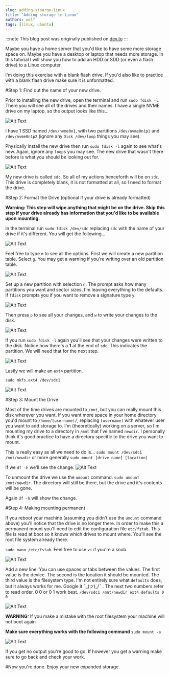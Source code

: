 ```yaml
---
slug: adding-stoarge-linux
title: "Adding storage to Linux"
authors: wolf
tags: [linux, ubuntu]
---
```


:::note
This blog post was originally published on [dev.to](https://dev.to/wolfmath/how-to-add-storage-to-a-linux-file-system-5b8b)
:::

Maybe you have a home server that you'd like to have some more storage space on. Maybe you have a desktop or laptop that needs more storage. In this tutorial I will show you how to add an HDD or SDD (or even a flash drive) to a Linux computer. 

<!-- truncate -->


I'm doing this exercise with a blank flash drive. If you'd also like to practice with a blank flash drive make sure it is unformatted.

#Step 1: Find out the name of your new drive.

Prior to installing the new drive, open the terminal and run `sudo fdisk -l`. There you will see all of the drives and their names. I have a single NVME drive on my laptop, so the output looks like this...

![Alt Text](https://dev-to-uploads.s3.amazonaws.com/i/s8cpdvsifur3c5oqljop.png)

I have 1 SSD named `/dev/nvme0n1`, with two partitions `/dev/nvme0n1p1` and `/dev/nvme0n1p2` (ignore any `Disk /dev/loop` things you may see).

Physically install the new drive then run `sudo fdisk -l` again to see what's new. Again, ignore any `loop`s you may see. The new drive that wasn't there before is what you should be looking out for.

![Alt Text](https://dev-to-uploads.s3.amazonaws.com/i/2j01ic33vuxresozxx9h.png)

My new drive is called `sdc`. So all of my actions henceforth will be on `sdc`. This drive is completely blank, it is not formatted at all, so I need to format the drive.

#Step 2: Format the Drive (optional if your drive is already formatted)

**Warning: This step will wipe anything that might be on the drive. Skip this step if your drive already has information that you'd like to be available upon mounting.**

In the terminal run `sudo fdisk /dev/sdc` replacing `sdc` with the name of your drive if it's different. You will get the following...

![Alt Text](https://dev-to-uploads.s3.amazonaws.com/i/qcq3e6slgfoco30s2wrk.png)

Feel free to type `m` to see all the options. First we will create a new partition table. Select `g`. You may get a warning if you're writing over an old partition table. 

![Alt Text](https://dev-to-uploads.s3.amazonaws.com/i/ljbfbzsvm1ju41ux9s56.png)

Set up a new partition with selection `n`. The prompt asks how many partitions you want and sector sizes. I'm leaving everything to the defaults. If `fdisk` prompts you if you want to remove a signature type `y`.

![Alt Text](https://dev-to-uploads.s3.amazonaws.com/i/xysu44mawmpdy6yi8fm0.png)

Then press `p` to see all your changes, and `w` to write your changes to the disk.

![Alt Text](https://dev-to-uploads.s3.amazonaws.com/i/1b6zvgrcwt4gj6vel19c.png)

If you run `sudo fdisk -l` again you'll see that your changes  were written to the disk. Notice how there's a **1** at the end of `sdc`. This indicates the partition. We will need that for the next step.

![Alt Text](https://dev-to-uploads.s3.amazonaws.com/i/cxy2f027rnqfc1alc0fs.png)

Lastly we will make an `ext4` partition.

`sudo mkfs.ext4 /dev/sdc1`

![Alt Text](https://dev-to-uploads.s3.amazonaws.com/i/nz9iki3xb51fc1todhyn.png) 

#Step 3: Mount the Drive

Most of the time drives are mounted to `/mnt`, but you can really mount this disk wherever you want. If you want more space in your home directory you'd mount to `/home/[username]/`, replacing `[username]` with whatever user you want to add storage to. I'm (theoretically) working on a server, so I'm mounting my drive to a directory in `/mnt` that I've named `newdir`. I personally think it's good practice to have a directory specific to the drive you want to mount.

This is really easy as all we need to do is...
`sudo mount /dev/sdc1 /mnt/newdir`
or more generally `sudo mount [drive name] [location]`

If we `df -h` we'll see the change.
![Alt Text](https://dev-to-uploads.s3.amazonaws.com/i/d9nx4zqa8kymukr1wznh.png)

To unmount the drive we use the `umount` command. 
`sudo umount /mnt/newdir`. The directory will still be there, but the drive and it's contents will be gone.

Again `df -h` will show the change.

#Step 4: Making mounting permanent

If you reboot your machine (assuming you didn't use the `umount` command above) you'll notice that the drive is no longer there. In order to make this a permanent mount you'll need to edit the configuration file `etc/fstab`. This file is read at boot so it knows which drives to mount where. You'll see the root file system already there.

`sudo nano /etc/fstab`. Feel free to use `vi` if you're a snob.

![Alt Text](https://dev-to-uploads.s3.amazonaws.com/i/v9fkng4od8pbwbx3ql0k.png)

Add a new line. You can use spaces or tabs between the values. The first value is the device. The second is the location it should be mounted. The third value is the filesystem type. I'm not entirely sure what `defaults` does, but it always works for me. Google it ¯\_(ツ)_/¯ . The next two numbers refer to read order. 0 0  or 0 1 work best. 
`/dev/sdc1 /mnt/newdir ext4 defaults 0 0`

![Alt Text](https://dev-to-uploads.s3.amazonaws.com/i/26nfjw8nn7jxdh3zl9a6.png)

**WARNING:** If you make a mistake with the root filesystem your machine will not boot again

**Make sure everything works with the following command**
`sudo mount -a`

![Alt Text](https://dev-to-uploads.s3.amazonaws.com/i/6vb8h6jqrvanj4n56ieq.png)

If you get no output you're good to go. If however you get a warning make sure to go back and check your work.

#Now you're done.
Enjoy your new expanded storage.